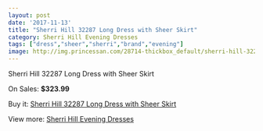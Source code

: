 ```yaml
---
layout: post
date: '2017-11-13'
title: "Sherri Hill 32287 Long Dress with Sheer Skirt"
category: Sherri Hill Evening Dresses
tags: ["dress","sheer","sherri","brand","evening"]
image: http://img.princessan.com/28714-thickbox_default/sherri-hill-32287-long-dress-with-sheer-skirt.jpg
---
```

Sherri Hill 32287 Long Dress with Sheer Skirt

On Sales: **$323.99**
<a href="https://www.princessan.com/en/13097-sherri-hill-32287-long-dress-with-sheer-skirt.html"><amp-img layout="responsive" width="600" height="600" src="//img.princessan.com/28714-thickbox_default/sherri-hill-32287-long-dress-with-sheer-skirt.jpg" alt="Sherri Hill 32287 Long Dress with Sheer Skirt 0" /></a>

Buy it: [Sherri Hill 32287 Long Dress with Sheer Skirt](https://www.princessan.com/en/13097-sherri-hill-32287-long-dress-with-sheer-skirt.html "Sherri Hill 32287 Long Dress with Sheer Skirt")

View more: [Sherri Hill Evening Dresses](https://www.princessan.com/en/95- "Sherri Hill Evening Dresses")